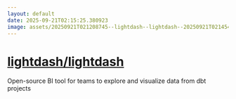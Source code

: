 ```yaml
---
layout: default
date: 2025-09-21T02:15:25.380923
image: assets/20250921T021208745--lightdash--lightdash--20250921T021454676--cropped.png
---
```


# [lightdash/lightdash](https://github.com/lightdash/lightdash)

Open-source BI tool for teams to explore and visualize data from dbt projects
